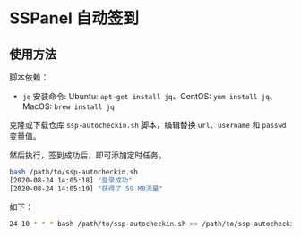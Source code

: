 # SSPanel 自动签到

## 使用方法

脚本依赖：
- `jq` 安装命令: Ubuntu: `apt-get install jq`、CentOS: `yum install jq`、MacOS: `brew install jq`

克隆或下载仓库 `ssp-autocheckin.sh` 脚本，编辑替换 `url`、`username` 和 `passwd` 变量值。

然后执行，签到成功后，即可添加定时任务。

```bash
bash /path/to/ssp-autocheckin.sh
[2020-08-24 14:05:18] "登录成功"
[2020-08-24 14:05:19] "获得了 59 MB流量"
```

如下：

```bash
24 10 * * * bash /path/to/ssp-autocheckin.sh >> /path/to/ssp-autocheckin.log
```

